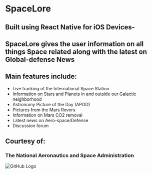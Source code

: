# SpaceLore

## Built using React Native for iOS Devices-

## SpaceLore gives the user information on all things Space related along with the latest on Global-defense News

## Main features include:
- Live tracking of the International Space Station
- Information on Stars and Planets in and outside our Galactic neighborhood
- Astronomy Picture of the Day (APOD)
- Pictures from the Mars Rovers
- Information on Mars CO2 removal
- Latest news on Aero-space/Defense
- Discussion forum

## Courtesy of:
### The National Aeronautics and Space Administration

![GitHub Logo](http://seeklogo.com/images/N/NASA-logo-9411797223-seeklogo.com.gif)


